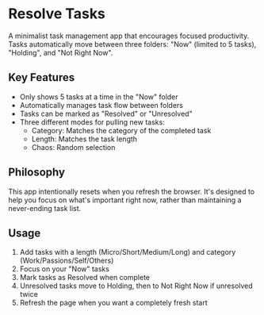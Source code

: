 # Resolve Tasks

A minimalist task management app that encourages focused productivity. Tasks automatically move between three folders: "Now" (limited to 5 tasks), "Holding", and "Not Right Now".

## Key Features

- Only shows 5 tasks at a time in the "Now" folder
- Automatically manages task flow between folders
- Tasks can be marked as "Resolved" or "Unresolved"
- Three different modes for pulling new tasks:
  - Category: Matches the category of the completed task
  - Length: Matches the task length
  - Chaos: Random selection

## Philosophy

This app intentionally resets when you refresh the browser. It's designed to help you focus on what's important right now, rather than maintaining a never-ending task list.

## Usage

1. Add tasks with a length (Micro/Short/Medium/Long) and category (Work/Passions/Self/Others)
2. Focus on your "Now" tasks
3. Mark tasks as Resolved when complete
4. Unresolved tasks move to Holding, then to Not Right Now if unresolved twice
5. Refresh the page when you want a completely fresh start
